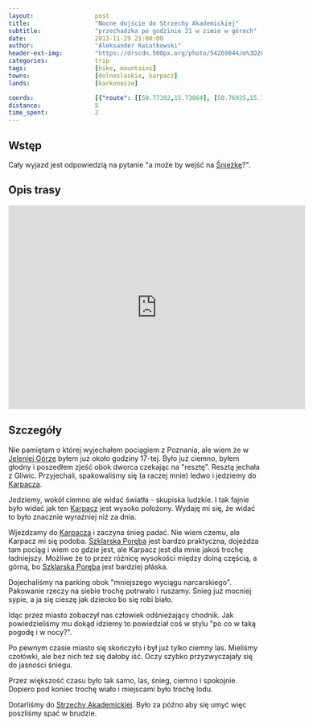 ```yaml
---
layout:                 post
title:                  "Nocne dojście do Strzechy Akademickiej"
subtitle:               "przechadzka po godzinie 21 w zimie w górach"
date:                   2013-11-29 21:00:00
author:                 "Aleksander Kwiatkowski"
header-ext-img:         "https://drscdn.500px.org/photo/54269044/m%3D2048/e89b5ade629e7c1af495e592ae29a076"
categories:             trip
tags:                   [hike, mountains]
towns:                  [dolnoslaskie, karpacz]
lands:                  [karkonosze]

coords:                 [{"route": [[50.77392,15.73864], [50.76925,15.72860], [50.76075,15.72217], [50.76165,15.71144], [50.75087,15.70839]], "type": "hike"}]
distance:               5
time_spent:             2
---
```


[wiki-karpacz]:                 https://pl.wikipedia.org/wiki/Karpacz
[wiki-sniezka]:                 https://pl.wikipedia.org/wiki/%C5%9Anie%C5%BCka
[wiki-szklarska]:               https://pl.wikipedia.org/wiki/Szklarska_Por%C4%99ba
[wiki-jelenia]:                 https://pl.wikipedia.org/wiki/Jelenia_G%C3%B3ra
[wiki-strzecha]:                https://pl.wikipedia.org/wiki/Schronisko_PTTK_%E2%80%9EStrzecha_Akademicka%E2%80%9D

Wstęp
-----

Cały wyjazd jest odpowiedzią na pytanie "a może by wejść na [Śnieżkę][wiki-sniezka]?".

Opis trasy
----------

<iframe height='405' width='590' frameborder='0' allowtransparency='true' scrolling='no' src='https://www.strava.com/activities/334969133/embed/341ce6a97225b88d2fa4c2bc36399cd63c98615b'></iframe>

Szczegóły
---------

Nie pamiętam o której wyjechałem pociągiem z Poznania, ale wiem że w [Jeleniej Górze][wiki-jelenia]
byłem już około godziny 17-tej. Było już ciemno, byłem głodny i poszedłem zjeść obok dworca czekając na
"resztę". Resztą jechała z Gliwic. Przyjechali, spakowaliśmy się (a raczej mnie) ledwo
i jedziemy do [Karpacza][wiki-karpacz].

Jedziemy, wokół ciemno ale widać światła - skupiska ludzkie. I tak fajnie było widać jak ten [Karpacz][wiki-karpacz]
jest wysoko położony. Wydaję mi się, że widać to było znacznie wyraźniej niż za dnia.

Wjeżdzamy do [Karpacza][wiki-karpacz] i zaczyna śnieg padać. Nie wiem czemu, ale Karpacz mi się podoba.
[Szklarska Poręba][wiki-szklarska] jest bardzo praktyczna, dojeżdza tam pociąg i wiem co gdzie jest, ale
Karpacz jest dla mnie jakoś trochę ładniejszy. Możliwe że to przez różnicę wysokości między dolną częścią,
a górną, bo [Szklarska Poręba][wiki-szklarska] jest bardziej płáska.

Dojechaliśmy na parking obok "mniejszego wyciągu narcarskiego". Pakowanie rzeczy na siebie trochę potrwało
i ruszamy. Śnieg już mocniej sypie, a ja się cieszę jak dziecko bo się robi biało.

Idąc przez miasto zobaczył nas człowiek odśnieżający chodnik. Jak powiedzieliśmy mu dokąd idziemy to
powiedział coś w stylu "po co w taką pogodę i w nocy?".

Po pewnym czasie miasto się skończyło i był już tylko ciemny las. Mieliśmy czołówki, ale bez nich też się dałoby iść.
Oczy szybko przyzwyczajały się do jasności śniegu.

Przez większość czasu było tak samo, las, śnieg, ciemno i spokojnie. Dopiero pod koniec trochę wiało i miejscami
było trochę lodu.

Dotarliśmy do [Strzechy Akademickiej][wiki-strzecha]. Było za późno aby się umyć więc
poszliśmy spać w brudzie.
